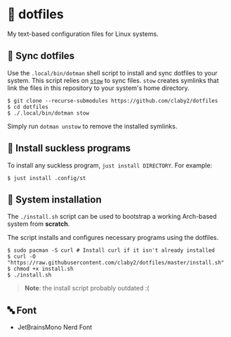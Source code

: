 # 🏡 dotfiles

My text-based configuration files for Linux systems.

## 🔄 Sync dotfiles

Use the `.local/bin/dotman` shell script to install and sync dotfiles to your system.
This script relies on [`stow`](https://www.gnu.org/software/stow/) to sync files.
`stow` creates symlinks that link the files in this repository to your system's home directory.

```shell
$ git clone --recurse-submodules https://github.com/claby2/dotfiles
$ cd dotfiles
$ ./.local/bin/dotman stow
```

Simply run `dotman unstow` to remove the installed symlinks.

## 🔨 Install suckless programs

To install any suckless program, `just install DIRECTORY`.
For example:

```shell
$ just install .config/st
```

## 🔧 System installation

The `./install.sh` script can be used to bootstrap a working Arch-based system from **scratch**.

The script installs and configures necessary programs using the dotfiles.

```shell
$ sudo pacman -S curl # Install curl if it isn't already installed
$ curl -O "https://raw.githubusercontent.com/claby2/dotfiles/master/install.sh"
$ chmod +x install.sh
$ ./install.sh
```

> **Note**: the install script probably outdated :(

## 🔤 Font

- JetBrainsMono Nerd Font
